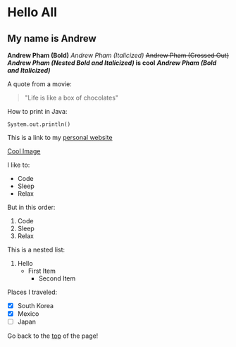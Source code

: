 # Hello All
## My name is Andrew

**Andrew Pham (Bold)** 
*Andrew Pham (Italicized)* 
~~Andrew Pham (Crossed Out)~~ 
**_Andrew Pham (Nested Bold and Italicized)_ is cool** 
***Andrew Pham (Bold and Italicized)*** 

A quote from a movie:
> "Life is like a box of chocolates"

How to print in Java:
```
System.out.println()
```

This is a link to my [personal website](https://andrewdpham.github.io/) 

[Cool Image](dawnbringer.jpg)


I like to:
- Code
- Sleep
- Relax 

But in this order:
1. Code
2. Sleep
3. Relax

This is a nested list:
1. Hello
   - First Item
     - Second Item
     
Places I traveled:
- [x] South Korea
- [x] Mexico
- [ ] Japan

Go back to the [top](https://andrewdpham.github.io/LabOne/#my-name-is-andrew) of the page!
